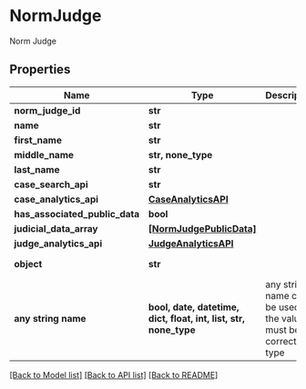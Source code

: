 # NormJudge

Norm Judge

## Properties
Name | Type | Description | Notes
------------ | ------------- | ------------- | -------------
**norm_judge_id** | **str** |  | 
**name** | **str** |  | 
**first_name** | **str** |  | 
**middle_name** | **str, none_type** |  | 
**last_name** | **str** |  | 
**case_search_api** | **str** |  | 
**case_analytics_api** | [**CaseAnalyticsAPI**](CaseAnalyticsAPI.md) |  | 
**has_associated_public_data** | **bool** |  | 
**judicial_data_array** | [**[NormJudgePublicData]**](NormJudgePublicData.md) |  | 
**judge_analytics_api** | [**JudgeAnalyticsAPI**](JudgeAnalyticsAPI.md) |  | 
**object** | **str** |  | defaults to "NormJudge"
**any string name** | **bool, date, datetime, dict, float, int, list, str, none_type** | any string name can be used but the value must be the correct type | [optional]

[[Back to Model list]](../README.md#documentation-for-models) [[Back to API list]](../README.md#documentation-for-api-endpoints) [[Back to README]](../README.md)


